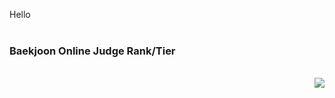 Hello <br/>
<br/>
### Baekjoon Online Judge Rank/Tier <br/>
<br/>
<img align='right' src="http://mazassumnida.wtf/api/v2/generate_badge?boj=yeohj0710">
<br/>
<br/>
<br/>
  
  
  
